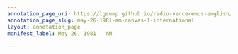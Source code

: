 ```yaml
---
annotation_page_uri: https://lgsump.github.io/radio-venceremos-english/annotations/may-26-1981-am-canvas-1-international.json
annotation_page_slug: may-26-1981-am-canvas-1-international
layout: annotation_page
manifest_label: May 26, 1981 - AM

---
```

